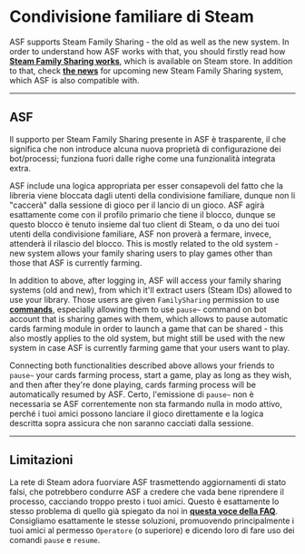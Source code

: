 # Condivisione familiare di Steam

ASF supports Steam Family Sharing - the old as well as the new system. In order to understand how ASF works with that, you should firstly read how **[Steam Family Sharing works](https://store.steampowered.com/promotion/familysharing)**, which is available on Steam store. In addition to that, check **[the news](https://store.steampowered.com/news/app/593110/view/4149575031735702628)** for upcoming new Steam Family Sharing system, which ASF is also compatible with.

---

## ASF

Il supporto per Steam Family Sharing presente in ASF è trasparente, il che significa che non introduce alcuna nuova proprietà di configurazione dei bot/processi; funziona fuori dalle righe come una funzionalità integrata extra.

ASF include una logica appropriata per esser consapevoli del fatto che la libreria viene bloccata dagli utenti della condivisione familiare, dunque non li "caccerà" dalla sessione di gioco per il lancio di un gioco. ASF agirà esattamente come con il profilo primario che tiene il blocco, dunque se questo blocco è tenuto insieme dal tuo client di Steam, o da uno dei tuoi utenti della condivisione familiare, ASF non proverà a fermare, invece, attenderà il rilascio del blocco. This is mostly related to the old system - new system allows your family sharing users to play games other than those that ASF is currently farming.

In addition to above, after logging in, ASF will access your family sharing systems (old and new), from which it'll extract users (Steam IDs) allowed to use your library. Those users are given `FamilySharing` permission to use **[commands](https://github.com/JustArchiNET/ArchiSteamFarm/wiki/Commands)**, especially allowing them to use `pause~` command on bot account that is sharing games with them, which allows to pause automatic cards farming module in order to launch a game that can be shared - this also mostly applies to the old system, but might still be used with the new system in case ASF is currently farming game that your users want to play.

Connecting both functionalities described above allows your friends to `pause~` your cards farming process, start a game, play as long as they wish, and then after they're done playing, cards farming process will be automatically resumed by ASF. Certo, l'emissione di `pause~` non è necessaria se ASF correntemente non sta farmando nulla in modo attivo, perché i tuoi amici possono lanciare il gioco direttamente e la logica descritta sopra assicura che non saranno cacciati dalla sessione.

---

## Limitazioni

La rete di Steam adora fuorviare ASF trasmettendo aggiornamenti di stato falsi, che potrebbero condurre ASF a credere che vada bene riprendere il processo, cacciando troppo presto i tuoi amici. Questo è esattamente lo stesso problema di quello già spiegato da noi in **[questa voce della FAQ](https://github.com/JustArchiNET/ArchiSteamFarm/wiki/FAQ#asf-is-kicking-my-steam-client-session-while-im-playing--this-account-is-logged-on-another-pc)**. Consigliamo esattamente le stesse soluzioni, promuovendo principalmente i tuoi amici al permesso `Operatore` (o superiore) e dicendo loro di fare uso dei comandi `pause` e `resume`.